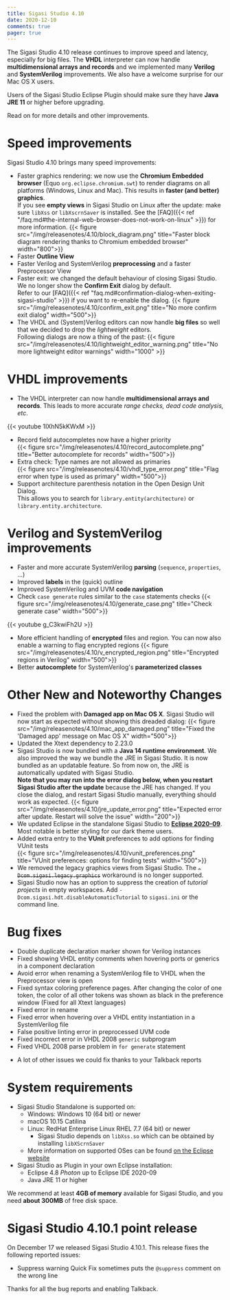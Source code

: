 ```yaml
---
title: Sigasi Studio 4.10
date: 2020-12-10
comments: true
pager: true
---
```

The Sigasi Studio 4.10 release continues to improve speed and latency, especially for big files.
The **VHDL** interpreter can now handle **multidimensional arrays and records** and we implemented many **Verilog** and **SystemVerilog** improvements. We also have a welcome surprise for our Mac OS X users.

Users of the Sigasi Studio Eclipse Plugin should make sure they have **Java JRE 11** or higher before upgrading.

Read on for more details and other improvements.

# Speed improvements

Sigasi Studio 4.10 brings many speed improvements:
* Faster graphics rendering: we now use the **Chromium Embedded browser** (Equo `org.eclipse.chromium.swt`) to render diagrams on all platforms (Windows, Linux and Mac). This results in **faster (and better) graphics**.  
If you see **empty views** in Sigasi Studio on Linux after the update: make sure `libXss` or `libXscrnSaver` is installed.
See the [FAQ]({{< ref "/faq.md#the-internal-web-browser-does-not-work-on-linux" >}}) for more information.
{{< figure src="/img/releasenotes/4.10/block_diagram.png" title="Faster block diagram rendering thanks to Chromium embedded browser" width="800">}}
* Faster **Outline View**
* Faster Verilog and SystemVerilog **preprocessing** and a faster Preprocessor View
* Faster exit: we changed the default behaviour of closing Sigasi Studio. We no longer show the **Confirm Exit** dialog by default.  
Refer to our [FAQ]({{< ref "faq.md#confirmation-dialog-when-exiting-sigasi-studio" >}}) if you want to re-enable the dialog.
{{< figure src="/img/releasenotes/4.10/confirm_exit.png" title="No more confirm exit dialog" width="500">}}
* The VHDL and (System)Verilog editors can now handle **big files** so well that we decided to drop the *lightweight* editors.  
Following dialogs are now a thing of the past:
{{< figure src="/img/releasenotes/4.10/lightweight_editor_warning.png" title="No more lightweight editor warnings" width="1000" >}}

# VHDL improvements

* The VHDL interpreter can now handle **multidimensional arrays and records**. This leads to more accurate *range checks, dead code analysis, etc*.

{{< youtube 1IXhN5kKWxM >}}

* Record field autocompletes now have a higher priority  
{{< figure src="/img/releasenotes/4.10/record_autocomplete.png" title="Better autocomplete for records" width="500">}}
* Extra check: Type names are not allowed as primaries  
{{< figure src="/img/releasenotes/4.10/vhdl_type_error.png" title="Flag error when type is used as primary" width="500">}}
* Support architecture parenthesis notation in the Open Design Unit Dialog.  
This allows you to search for `library.entity(architecture)` or `library.entity.architecture`.

# Verilog and SystemVerilog improvements

* Faster and more accurate SystemVerilog **parsing** (`sequence`, `properties`, ...)
* Improved **labels** in the (quick) outline
* Improved SystemVerilog and UVM **code navigation**
* Check `case generate` rules similar to the `case` statements checks
{{< figure src="/img/releasenotes/4.10/generate_case.png" title="Check generate case" width="500">}}

{{< youtube g_C3kwiFh2U >}}

* More efficient handling of **encrypted** files and region. You can now also enable a warning to flag encrypted regions
{{< figure src="/img/releasenotes/4.10/v_encrypted_region.png" title="Encrypted regions in Verilog" width="500">}}
* Better **autocomplete** for SystemVerilog's **parameterized classes**

# Other New and Noteworthy Changes

* Fixed the problem with **Damaged app on Mac OS X**. Sigasi Studio will now start as expected without showing this dreaded dialog:
{{< figure src="/img/releasenotes/4.10/mac_app_damaged.png" title="Fixed the 'Damaged app' message on Mac OS X" width="500">}}
* Updated the Xtext dependency to 2.23.0
* Sigasi Studio is now bundled with a **Java 14 runtime environment**. We also improved the way we bundle the JRE in Sigasi Studio. It is now bundled as an updatable feature. So from now on, the JRE is automatically updated with Sigasi Studio.  
**Note that you may run into the error dialog below, when you restart Sigasi Studio after the update** because the JRE has changed. If you close the dialog, and restart Sigasi Studio manually, everything should work as expected.
{{< figure src="/img/releasenotes/4.10/jre_update_error.png" title="Expected error after update. Restart will solve the issue" width="200">}}
* We updated Eclipse in the standalone Sigasi Studio to **[Eclipse 2020-09](https://www.eclipse.org/eclipseide/2020-09/noteworthy/)**. Most notable is better styling for our dark theme users.
* Added extra entry to the **VUnit** preferences to add options for finding VUnit tests  
{{< figure src="/img/releasenotes/4.10/vunit_preferences.png" title="VUnit preferences: options for finding tests" width="500">}}
* We removed the legacy graphics views from Sigasi Studio. The ~~`-Dcom.sigasi.legacy.graphics`~~ workaround is no longer supported.
* Sigasi Studio now has an option to suppress the creation of *tutorial projects* in empty workspaces. Add `-Dcom.sigasi.hdt.disableAutomaticTutorial` to `sigasi.ini` or the command line.

# Bug fixes

- Double duplicate declaration marker shown for Verilog instances
- Fixed showing VHDL entity comments when hovering ports or generics in a component declaration
- Avoid error when renaming a SystemVerilog file to VHDL when the Preprocessor view is open
- Fixed syntax coloring preference pages. After changing the color of one token, the color of all other tokens was shown as black in the preference window (Fixed for all Xtext languages)
- Fixed error in rename
- Fixed error when hovering over a VHDL entity instantiation in a SystemVerilog file
- False positive linting error in preprocessed UVM code
- Fixed incorrect error in VHDL 2008 `generic` subprogram
- Fixed VHDL 2008 parse problem in `for generate` statement

+ A lot of other issues we could fix thanks to your Talkback reports

# System requirements

* Sigasi Studio Standalone is supported on:
    * Windows: Windows 10 (64 bit) or newer
    * macOS 10.15 Catilina
    * Linux: RedHat Enterprise Linux RHEL 7.7 (64 bit) or newer
        * Sigasi Studio depends on `libXss.so` which can be obtained by installing `libXScrnSaver`
    * More information on supported OSes can be found [on the Eclipse website](https://www.eclipse.org/projects/project-plan.php?planurl=http://www.eclipse.org/eclipse/development/plans/eclipse_project_plan_4_10.xml#target_environments)
* Sigasi Studio as Plugin in your own Eclipse installation:
    * Eclipse 4.8 *Photon* up to Eclipse IDE 2020-09
    * Java JRE 11 or higher

We recommend at least **4GB of memory** available for Sigasi Studio,
and you need **about 300MB** of free disk space.

# Sigasi Studio 4.10.1 point release

On December 17 we released Sigasi Studio 4.10.1. This release fixes the following reported issues:

* Suppress warning Quick Fix sometimes puts the `@suppress` comment on the wrong line

Thanks for all the bug reports and enabling Talkback.
